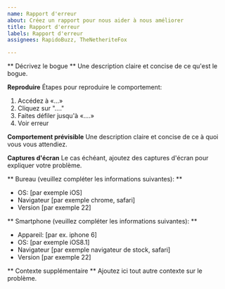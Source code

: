 ```yaml
---
name: Rapport d'erreur
about: Créez un rapport pour nous aider à nous améliorer
title: Rapport d'erreur
labels: Rapport d'erreur
assignees: RapidoBuzz, TheNetheriteFox

---
```


** Décrivez le bogue **
Une description claire et concise de ce qu'est le bogue.

**Reproduire**
Étapes pour reproduire le comportement:
1. Accédez à «...»
2. Cliquez sur "...."
3. Faites défiler jusqu'à «....»
4. Voir erreur

**Comportement prévisible**
Une description claire et concise de ce à quoi vous vous attendiez.

**Captures d'écran**
Le cas échéant, ajoutez des captures d'écran pour expliquer votre problème.

** Bureau (veuillez compléter les informations suivantes): **
  - OS: [par exemple iOS]
  - Navigateur [par exemple chrome, safari]
  - Version [par exemple 22]

** Smartphone (veuillez compléter les informations suivantes): **
  - Appareil: [par ex. iphone 6]
  - OS: [par exemple iOS8.1]
  - Navigateur [par exemple navigateur de stock, safari]
  - Version [par exemple 22]

** Contexte supplémentaire **
Ajoutez ici tout autre contexte sur le problème.

